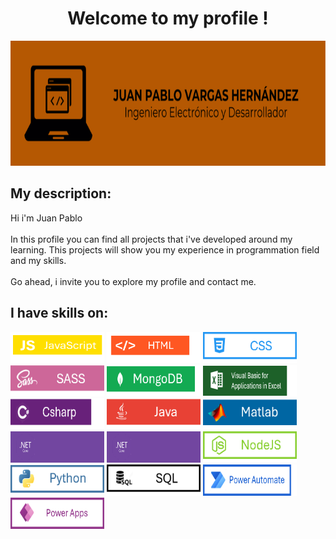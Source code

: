 <div align="center">
  <h1>Welcome to my profile !</h1>
</div>
<div align="center">
  <img src="https://github.com/Juan72236/Juan-Pablo-Vargas/blob/main/Logo%20grande.png" width="900px" height="200px">
</div>
<div>
  <h2>My description:</h2>
  <p>
    Hi i'm Juan Pablo<br><br>In this profile you can find all projects that i've developed around my learning. This projects will show you my experience in programmation field and my skills.<br><br>Go ahead, i invite you to explore my profile and contact me.
  </p>
</div>
<div>
  <h2>I have skills on:</h2>
  <p>
    <img src="https://github.com/Juan72236/Juan-Pablo-Vargas/blob/main/Imagenes/javascript.png" width="150px" height="50px">
    <img src="https://github.com/Juan72236/Juan-Pablo-Vargas/blob/main/Imagenes/html.png" width="150px" height="50px">
    <img src="https://github.com/Juan72236/Juan-Pablo-Vargas/blob/main/Imagenes/css.png" width="150px" height="50px">
    <img src="https://github.com/Juan72236/Juan-Pablo-Vargas/blob/main/Imagenes/sass.png" width="150px" height="50px">
    <img src="https://github.com/Juan72236/Juan-Pablo-Vargas/blob/main/Imagenes/Mongodb.png" width="150px" height="50px">
    <img src="https://github.com/Juan72236/Juan-Pablo-Vargas/blob/main/Imagenes/VBA.png" width="150px" height="50px">
    <img src="https://github.com/Juan72236/Juan-Pablo-Vargas/blob/main/Imagenes/csharp.png" width="150px" height="50px">
    <img src="https://github.com/Juan72236/Juan-Pablo-Vargas/blob/main/Imagenes/java.png" width="150px" height="50px">
    <img src="https://github.com/Juan72236/Juan-Pablo-Vargas/blob/main/Imagenes/matlab.png" width="150px" height="50px">
    <img src="https://github.com/Juan72236/Juan-Pablo-Vargas/blob/main/Imagenes/net.png" width="150px" height="50px">
    <img src="https://github.com/Juan72236/Juan-Pablo-Vargas/blob/main/Imagenes/net.png" width="150px" height="50px">
    <img src="https://github.com/Juan72236/Juan-Pablo-Vargas/blob/main/Imagenes/node.png" width="150px" height="50px">
    <img src="https://github.com/Juan72236/Juan-Pablo-Vargas/blob/main/Imagenes/python.png" width="150px" height="50px">
    <img src="https://github.com/Juan72236/Juan-Pablo-Vargas/blob/main/Imagenes/sql.png" width="150px" height="50px">
    <img src="https://github.com/Juan72236/Juan-Pablo-Vargas/blob/main/Imagenes/Powerautomate.png" width="150px" height="50px">
    <img src="https://github.com/Juan72236/Juan-Pablo-Vargas/blob/main/Imagenes/powerapps.png" width="150px" height="50px">
  </p>
</div>
